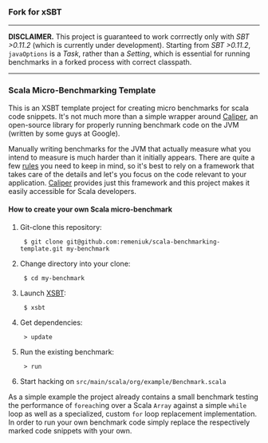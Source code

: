 ### Fork for xSBT

---
**DISCLAIMER.** This project is guaranteed to work corrrectly only with *SBT >0.11.2* (which is currently under development). 
Starting from *SBT >0.11.2*, `javaOptions` is a *Task*, rather than a *Setting*, which is essential for running benchmarks in 
a forked process with correct classpath.

---
### Scala Micro-Benchmarking Template ###
  
This is an XSBT template project for creating micro benchmarks for scala code snippets.
It's not much more than a simple wrapper around [Caliper][1], an open-source library for properly
running benchmark code on the JVM (written by some guys at Google).

Manually writing benchmarks for the JVM that actually measure what you intend to measure is much harder than it
initially appears. There are quite a few [rules][2] you need to keep in mind, so it's best to rely on a framework
that takes care of the details and let's you focus on the code relevant to your application.
[Caliper][1] provides just this framework and this project makes it easily accessible for Scala developers.

#### How to create your own Scala micro-benchmark

1. Git-clone this repository:

        $ git clone git@github.com:remeniuk/scala-benchmarking-template.git my-benchmark

2. Change directory into your clone:

        $ cd my-benchmark

3. Launch [XSBT](https://github.com/harrah/xsbt):

        $ xsbt

4. Get dependencies:

        > update

5. Run the existing benchmark:

        > run

6. Start hacking on `src/main/scala/org/example/Benchmark.scala`

  
As a simple example the project already contains a small benchmark testing the performance of `foreach`ing over a
Scala `Array` against a simple `while` loop as well as a specialized, custom `for` loop replacement implementation.
In order to run your own benchmark code simply replace the respectively marked code snippets with your own.

  [1]: http://code.google.com/p/caliper/
  [2]: http://wikis.sun.com/display/HotSpotInternals/MicroBenchmarks
